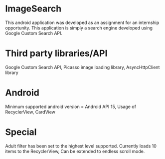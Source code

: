 # ImageSearch
This android application was developed as an assignment for an internship opportunity. This application is simply a search engine developed using Google Custom Search API.

# Third party libraries/API
Google Custom Search API, 
Picasso image loading library, 
AsyncHttpClient library

# Android 
Minimum supported android version = Android API 15, 
Usage of RecyclerView, CardView

# Special
Adult filter has been set to the highest level supported. 
Currently loads 10 items to the RecyclerView, 
Can be extended to endless scroll mode.

